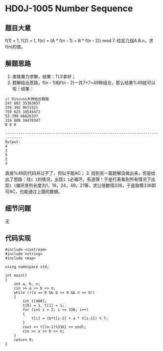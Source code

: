 # HD0J-1005 Number Sequence
## 题目大意
f(1) = 1, f(2) = 1, f(n) = (A * f(n - 1) + B * f(n - 2)) mod 7.
给定几组A.B.n，求f(n)的值。
## 解题思路
1. 直接暴力求解，结果：TLE拿好；
2. 题解给出思路，f(n - 1)和f(n - 2)一共7*7=49种组合，那么结果%49就可以啦！结果：
```
// Discuss大神给出数据
247 602 35363857
376 392 9671521
759 623 18545473
53 399 46626337
316 880 10470347
0 0 0

------------------------------------------------------------------------------
Output:
4
3
5
2
3
```
直接%49的代码并过不了，但似乎能AC；
3. 找到另一篇题解没做出来，但是给出了思路：找`1 1`的情况，出现`1 1`必循环。有道理！于是打表看到所有情况下出现`1 1`循环序列长度为1，16，24，48，21等，求公倍数得336，于是取模336即可AC，也能通过上面的数据。

## 细节问题
无
## 代码实现
```
#include <iostream>
#include <string>
#include <map>

using namespace std;

int main()
{
    int a, b, n;
    cin >> a >> b >> n;
    while (!(a == 0 && b == 0 && n == 0))
    {
        int t[400];
        t[0] = 1, t[1] = 1;
        for (int i = 2; i <= 336; i++)
        {
            t[i] = (b*t[i-2] + a * t[i-1]) % 7;
        }
        cout << t[(n-1)%336] << endl;
        cin >> a >> b >> n;
    }
    return 0;
}
```
